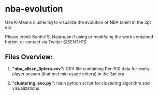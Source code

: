 # nba-evolution
Use K-Means clustering to visualize the evolution of NBA talent in the 3pt era

Please credit Senthil S. Natarajan if using or modifying the work contained herein, or contact via Twitter @SENTH1S

Files Overview:
---
1. **"nba_allszn_3ptera.csv":** CSV file containing Per-100 data for every player season (that met min usage critera) in the 3pt era

2. **"clustering_evo.py":** main python script for clustering algorithm and visualizations

